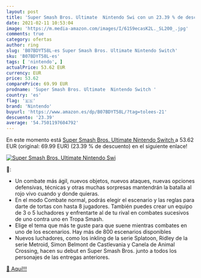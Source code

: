 ```yaml
---
layout: post
title: 'Super Smash Bros. Ultimate  Nintendo Swi con un 23.39 % de descuento'
date: 2021-02-11 10:53:04
image: 'https://m.media-amazon.com/images/I/61S9ecasK2L._SL200_.jpg'
comments: true
category: ofertas
author: ring
slug: 'B07BDYT58L-es Super Smash Bros. Ultimate Nintendo Switch'
sku: 'B07BDYT58L-es'
tags: [ 'nintendo', ]
actualPrice: 53.62 EUR
currency: EUR
price: 53.62
comparePrice: 69.99 EUR
prodname: 'Super Smash Bros. Ultimate  Nintendo Switch '
country: 'es'
flag: '🇪🇸'
brand: 'Nintendo'
buyurl: 'https://www.amazon.es/dp/B07BDYT58L/?tag=tolees-21'
descuento: '23.39'
average: '54.7501197604792'
---
```


En este momento está [Super Smash Bros. Ultimate  Nintendo Switch ](https://www.amazon.es/dp/B07BDYT58L/?tag=tolees-21) a 53.62 EUR (original: 69.99 EUR) (23.39 %  de descuento) en el siguiente enlace!

[![Super Smash Bros. Ultimate  Nintendo Swi](https://m.media-amazon.com/images/I/61S9ecasK2L._SL200_.jpg)](https://www.amazon.es/dp/B07BDYT58L/?tag=tolees-21)

🔎:

- Un combate más ágil, nuevos objetos, nuevos ataques, nuevas opciones defensivas, técnicas y otras muchas sorpresas mantendrán la batalla al rojo vivo cuando y donde quieras.
- En el modo Combate normal, podrás elegir el escenario y las reglas para darte de tortas con hasta 8 jugadores. También puedes crear un equipo de 3 o 5 luchadores y enfrentarte al de tu rival en combates sucesivos de uno contra uno en Tropa Smash.
- Elige el tema que más te guste para que suene mientras combates en uno de los escenarios. Hay más de 800 escenarios disponibles
- Nuevos luchadores, como los inkling de la serie Splatoon, Ridley de la serie Metroid, Simon Belmont de Castlevania y Canela de Animal Crossing, hacen su debut en Super Smash Bros. junto a todos los personajes de las entregas anteriores.

[🛒 Aquí!!!](https://www.amazon.es/dp/B07BDYT58L/?tag=tolees-21)
